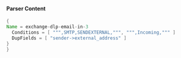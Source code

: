 #### Parser Content
```Java
{
Name = exchange-dlp-email-in-3
  Conditions = [ """,SMTP,SENDEXTERNAL,""", """,Incoming,""" ]
  DupFields = [ "sender->external_address" ]
}
}
```